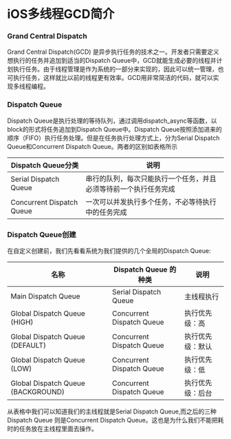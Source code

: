 # iOS多线程GCD简介

### Grand Central Dispatch
Grand Central Dispatch(GCD) 是异步执行任务的技术之一。开发者只需要定义想执行的任务并追加到适当的Dispatch Queue中，GCD就能生成必要的线程并计划执行任务。由于线程管理是作为系统的一部分来实现的，因此可以统一管理，也可执行任务，这样就比以前的线程更有效率。GCD用非常简洁的代码，就可以实现多线程编程。

### Dispatch Queue
Dispatch Queue是执行处理的等待队列，通过调用dispatch_async等函数，以block的形式将任务追加到Dispatch Queue中。Dispatch Queue按照添加进来的顺序（FIFO）执行任务处理。但是在任务执行处理方式上，分为Serial Dispatch Queue和Concurrent Dispatch Queue。两者的区别如表格所示

| Dispatch Queue分类 | 说明 |
| - | - |
|Serial Dispatch Queue | 串行的队列，每次只能执行一个任务，并且必须等待前一个执行任务完成 |
|Concurrent Dispatch Queue | 一次可以并发执行多个任务，不必等待执行中的任务完成 |

### Dispatch Queue创建
在自定义创建前，我们先看看系统为我们提供的几个全局的Dispatch Queue:

| 名称 | Dispatch Queue 的种类| 说明 |
|- | - | - |
| Main Dispatch Queue | Serial Dispatch Queue |主线程执行 |
| Global Dispatch Queue (HIGH) | Concurrent Dispatch Queue |执行优先级：高 |
| Global Dispatch Queue (DEFAULT) | Concurrent Dispatch Queue | 执行优先级：默认 |
| Global Dispatch Queue (LOW) | Concurrent Dispatch Queue | 执行优先级：低 |
| Global Dispatch Queue (BACKGROUND) | Concurrent Dispatch Queue | 执行优先级：后台 |

从表格中我们可以知道我们的主线程就是Serial Dispatch Queue,而之后的三种Dispatch Queue 则是Concurrent Dispatch Queue。这也是为什么我们不能把耗时的任务放在主线程里面去操作。

